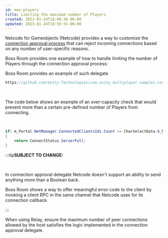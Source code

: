 ```yaml
---
id: max-players
title: Limiting the maximum number of Players
created: 2023-01-24T18:08:36-06:00
updated: 2023-01-24T18:59:55-06:00
---
```


Netcode for Gameobjects (Netcode) provides a way to customize the [connection approval process](connection-approval.md) that can reject incoming connections based on any number of user-specific reasons.

Boss Room provides one example of how to handle limiting the number of Players through the connection approval process:

Boss Room provides an example of such delegate

```csharp reference
https://github.com/Unity-Technologies/com.unity.multiplayer.samples.coop/blob/v2.2.0/Assets/Scripts/ConnectionManagement/ConnectionState/HostingState.cs

```

​

The code below shows an example of an over-capacity check that would prevent more than a certain pre-defined number of Players from connecting.

​

```csharp
if( m_Portal.NetManager.ConnectedClientsIds.Count >= CharSelectData.k_MaxLobbyPlayers )
{
    return ConnectStatus.ServerFull;
}
```

:::tip**SUBJECT TO CHANGE:**

​

In connection approval delegate Netcode doesn't support an ability to send anything more than a Boolean back.

Boss Room shows a way to offer meaningful error code to the client by invoking a client RPC in the same channel that Netcode uses for its connection callback.

:::

When using Relay, ensure the maximum number of peer connections allowed by the host satisfies the logic implemented in the connection approval delegate.
